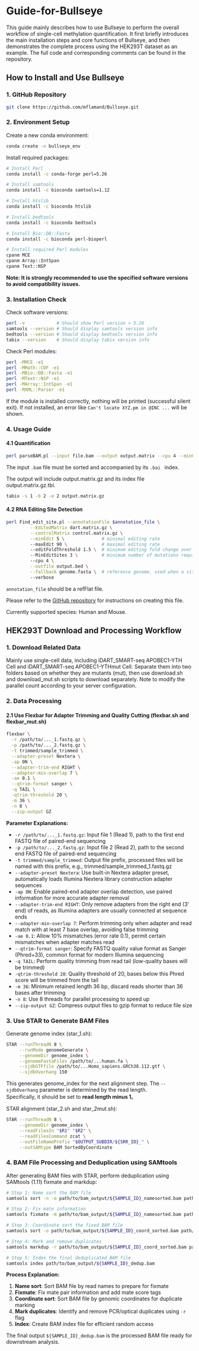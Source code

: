 # Guide-for-Bullseye

This guide mainly describes how to use Bullseye to perform the overall workflow of single-cell methylation quantification. It first briefly introduces the main installation steps and core functions of Bullseye, and then demonstrates the complete process using the HEK293T dataset as an example. The full code and corresponding comments can be found in the repository.

## How to Install and Use Bullseye
### 1. GitHub Repository
```bash
git clone https://github.com/mflamand/Bullseye.git
```

### 2. Environment Setup
Create a new conda environment:

```bash
conda create -n bullseye_env
```
Install required packages:

```bash
# Install Perl
conda install -c conda-forge perl=5.26

# Install samtools
conda install -c bioconda samtools=1.12

# Install htslib
conda install -c bioconda htslib

# Install bedtools
conda install -c bioconda bedtools

# Install Bio::DB::Fasta
conda install -c bioconda perl-bioperl

# Install required Perl modules
cpanm MCE
cpanm Array::IntSpan
cpanm Text::NSP
```
**Note: It is strongly recommended to use the specified software versions to avoid compatibility issues.**

### 3. Installation Check

Check software versions:
```bash
perl -v            # Should show Perl version > 5.26
samtools --version # Should display samtools version info
bedtools --version # Should display bedtools version info
tabix --version    # Should display tabix version info
```

Check Perl modules:

```bash
perl -MMCE -e1
perl -MMath::CDF -e1
perl -MBio::DB::Fasta -e1
perl -MText::NSP -e1
perl -MArray::IntSpan -e1
perl -MXML::Parser -e1
```

If the module is installed correctly, nothing will be printed (successful silent exit).
If not installed, an error like ```Can't locate XYZ.pm in @INC ...``` will be shown.


### 4. Usage Guide
#### 4.1 Quantification
```bash
perl parseBAM.pl --input file.bam --output output.matrix --cpu 4 --minCoverage 10 --removeDuplicates
```

The input ```.bam``` file must be sorted and accompanied by its ```.bai ``` index.

The output will include output.matrix.gz and its index file output.matrix.gz.tbi.

```bash
tabix -s 1 -b 2 -e 2 output.matrix.gz
```

#### 4.2 RNA Editing Site Detection
```bash
perl Find_edit_site.pl --annotationFile $annotation_file \
         --EditedMatrix dart.matrix.gz \
         --controlMatrix control.matrix.gz \
         --minEdit 5 \              # minimal editing rate
         --maxEdit 90 \             # maximal editing rate
         --editFoldThreshold 1.5 \  # minimum editing fold change over control
         --MinEditSites 3 \         # minimum number of mutations required for detection
         --cpu 4 \
         --outfile output.bed \
         --fallback genome.fasta \  # reference genome, used when a site lacks coverage in control
         --verbose
```
```annotation_file``` should be a refFlat file.

Please refer to the [GitHub repository](https://github.com/mflamand/Bullseye) for instructions on creating this file.

Currently supported species: Human and Mouse.

## HEK293T Download and Processing Workflow

### 1. Download Related Data

Mainly use single-cell data, including iDART_SMART-seq APOBEC1-YTH Cell and iDART_SMART-seq APOBEC1-YTHmut Cell. Separate them into two folders based on whether they are mutants (mut), then use download.sh and download_mut.sh scripts to download separately. Note to modify the parallel count according to your server configuration.

### 2. Data Processing

#### 2.1 Use Flexbar for Adapter Trimming and Quality Cutting (flexbar.sh and flexbar_mut.sh)

```bash
flexbar \
  -r /path/to/..._1.fastq.gz \
  -p /path/to/..._2.fastq.gz \
  -t trimmed/sample_trimmed \
  --adapter-preset Nextera \
  -ap ON \
  --adapter-trim-end RIGHT \
  --adapter-min-overlap 7 \
  -ae 0.1 \
  --qtrim-format sanger \
  -q TAIL \
  -qtrim-threshold 20 \
  -m 36 \
  -n 8 \
  --zip-output GZ
```

**Parameter Explanations:**
- `-r /path/to/..._1.fastq.gz`: Input file 1 (Read 1), path to the first end FASTQ file of paired-end sequencing
- `-p /path/to/..._2.fastq.gz`: Input file 2 (Read 2), path to the second end FASTQ file of paired-end sequencing
- `-t trimmed/sample_trimmed`: Output file prefix, processed files will be named with this prefix, e.g., trimmed/sample_trimmed_1.fastq.gz
- `--adapter-preset Nextera`: Use built-in Nextera adapter preset, automatically loads Illumina Nextera library construction adapter sequences
- `-ap ON`: Enable paired-end adapter overlap detection, use paired information for more accurate adapter removal
- `--adapter-trim-end RIGHT`: Only remove adapters from the right end (3' end) of reads, as Illumina adapters are usually connected at sequence ends
- `--adapter-min-overlap 7`: Perform trimming only when adapter and read match with at least 7 base overlap, avoiding false trimming
- `-ae 0.1`: Allow 10% mismatches (error rate 0.1), permit certain mismatches when adapter matches read
- `--qtrim-format sanger`: Specify FASTQ quality value format as Sanger (Phred+33), common format for modern Illumina sequencing
- `-q TAIL`: Perform quality trimming from read tail (low-quality bases will be trimmed)
- `-qtrim-threshold 20`: Quality threshold of 20, bases below this Phred score will be trimmed from the tail
- `-m 36`: Minimum retained length 36 bp, discard reads shorter than 36 bases after trimming
- `-n 8`: Use 8 threads for parallel processing to speed up
- `--zip-output GZ`: Compress output files to gzip format to reduce file size

### 3. Use STAR to Generate BAM Files

Generate genome index (star_1.sh):
```bash
STAR --runThreadN 8 \
     --runMode genomeGenerate \
     --genomeDir genome_index \
     --genomeFastaFiles /path/to/...human.fa \
     --sjdbGTFfile /path/to/...Homo_sapiens.GRCh38.112.gtf \
     --sjdbOverhang 150
```

This generates genome_index for the next alignment step. The `--sjdbOverhang` parameter is determined by the read length.  
Specifically, it should be set to **read length minus 1**。

STAR alignment (star_2.sh and star_2mut.sh):
```bash
STAR --runThreadN 8 \
     --genomeDir genome_index \
     --readFilesIn "$R1" "$R2" \
     --readFilesCommand zcat \
     --outFileNamePrefix "$OUTPUT_SUBDIR/${SRR_ID}_" \
     --outSAMtype BAM SortedByCoordinate
```
### 4. BAM File Processing and Deduplication using SAMtools

After generating BAM files with STAR, perform deduplication using SAMtools (1.11) fixmate and markdup:

```bash
# Step 1: Name sort the BAM file
samtools sort -n -o path/to/bam_output/${SAMPLE_ID}_namesorted.bam path/to/star_output/${SAMPLE_ID}_Aligned.sortedByCoord.out.bam

# Step 2: Fix mate information
samtools fixmate -m path/to/bam_output/${SAMPLE_ID}_namesorted.bam path/to/bam_output/${SAMPLE_ID}_fixmate.bam

# Step 3: Coordinate sort the fixed BAM file
samtools sort -o path/to/bam_output/${SAMPLE_ID}_coord_sorted.bam path/to/bam_output/${SAMPLE_ID}_fixmate.bam

# Step 4: Mark and remove duplicates
samtools markdup -r path/to/bam_output/${SAMPLE_ID}_coord_sorted.bam path/to/bam_output/${SAMPLE_ID}_dedup.bam

# Step 5: Index the final deduplicated BAM file
samtools index path/to/bam_output/${SAMPLE_ID}_dedup.bam
```

**Process Explanation:**
1. **Name sort**: Sort BAM file by read names to prepare for fixmate
2. **Fixmate**: Fix mate pair information and add mate score tags
3. **Coordinate sort**: Sort BAM file by genomic coordinates for duplicate marking
4. **Mark duplicates**: Identify and remove PCR/optical duplicates using `-r` flag
5. **Index**: Create BAM index file for efficient random access

The final output `${SAMPLE_ID}_dedup.bam` is the processed BAM file ready for downstream analysis.














